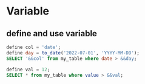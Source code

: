 # Variable

## define and use variable
```sql
define col = 'date';
define day = to_date('2022-07-01', 'YYYY-MM-DD');
SELECT '&&col' from my_table where date > &&day;
```

```sql
define val = 12;
SELECT * from my_table where value > &&val;
```

